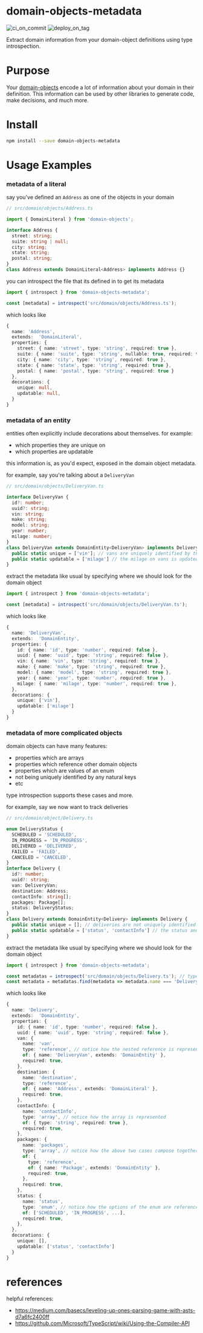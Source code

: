 # domain-objects-metadata

![ci_on_commit](https://github.com/uladkasach/domain-objects-metadata/workflows/ci_on_commit/badge.svg)
![deploy_on_tag](https://github.com/uladkasach/domain-objects-metadata/workflows/deploy_on_tag/badge.svg)

Extract domain information from your domain-object definitions using type introspection.

# Purpose

Your [domain-objects](https://github.com/uladkasach/domain-objects) encode a lot of information about your domain in their definition. This information can be used by other libraries to generate code, make decisions, and much more.

# Install

```sh
npm install --save domain-objects-metadata
```

# Usage Examples

### metadata of a literal

say you've defined an `Address` as one of the objects in your domain

```ts
// src/domain/objects/Address.ts

import { DomainLiteral } from 'domain-objects';

interface Address {
  street: string;
  suite: string | null;
  city: string;
  state: string;
  postal: string;
}
class Address extends DomainLiteral<Address> implements Address {}
```

you can introspect the file that its defined in to get its metadata

```ts
import { introspect } from 'domain-objects-metadata';

const [metadata] = introspect('src/domain/objects/Address.ts');
```

which looks like

```ts
{
  name: 'Address',
  extends:  'DomainLiteral',
  properties: {
    street: { name: 'street', type: 'string', required: true },
    suite: { name: 'suite', type: 'string', nullable: true, required: true },
    city: { name: 'city', type: 'string', required: true },
    state: { name: 'state', type: 'string', required: true },
    postal: { name: 'postal', type: 'string', required: true }
  },
  decorations: {
    unique: null,
    updatable: null,
  }
}
```

### metadata of an entity

entities often explicitly include decorations about themselves. for example:
- which properties they are unique on
- which properties are updatable

this information is, as you'd expect, exposed in the domain object metadata.

for example, say you're talking about a `DeliveryVan`

```ts
// src/domain/objects/DeliveryVan.ts

interface DeliveryVan {
  id?: number;
  uuid?: string;
  vin: string;
  make: string;
  model: string;
  year: number;
  milage: number;
}
class DeliveryVan extends DomainEntity<DeliveryVan> implements DeliveryVan {
  public static unique = ['vin']; // vans are uniquely identified by their vin
  public static updatable = ['milage'] // the milage on vans is updated at the end of each delivery day
}
```

extract the metadata like usual by specifying where we should look for the domain object

```ts
import { introspect } from 'domain-objects-metadata';

const [metadata] = introspect('src/domain/objects/DeliveryVan.ts');
```

which looks like

```ts
{
  name: 'DeliveryVan',
  extends:  'DomainEntity',
  properties: {
    id: { name: 'id', type: 'number', required: false },
    uuid: { name: 'uuid', type: 'string', required: false },
    vin: { name: 'vin', type: 'string', required: true },
    make: { name: 'make', type: 'string', required: true },
    model: { name: 'model', type: 'string', required: true },
    year: { name: 'year', type: 'number', required: true },
    milage: { name: 'milage', type: 'number', required: true },
  },
  decorations: {
    unique: ['vin'],
    updatable: ['milage']
  }
}
```

### metadata of more complicated objects

domain objects can have many features:
- properties which are arrays
- properties which reference other domain objects
- properties which are values of an enum
- not being uniquely identified by any natural keys
- etc

type introspection supports these cases and more.

for example, say we now want to track deliveries

```ts
// src/domain/object/Delivery.ts

enum DeliveryStatus {
  SCHEDULED = 'SCHEDULED',
  IN_PROGRESS = 'IN_PROGRESS',
  DELIVERED = 'DELIVERED',
  FAILED = 'FAILED',
  CANCELED = 'CANCELED',
}
interface Delivery {
  id?: number;
  uuid?: string;
  van: DeliveryVan;
  destination: Address;
  contactInfo: string[];
  packages: Package[];
  status: DeliveryStatus;
}
class Delivery extends DomainEntity<Delivery> implements Delivery {
  public static unique = []; // deliveries are not uniquely identified by any of their natural keys
  public static updatable = ['status', 'contactInfo'] // the status and contactInfo of a delivery are updatable
}
```

extract the metadata like usual by specifying where we should look for the domain object

```ts
import { introspect } from 'domain-objects-metadata';

const metadatas = introspect('src/domain/objects/Delivery.ts'); // type introspection will look at all of the domain objects in or imported by the file
const metadata = metadatas.find(metadata => metadata.name === 'Delivery'); // therefore we have to filter down which one we're interested in
```

which looks like

```ts
{
  name: 'Delivery',
  extends:  'DomainEntity',
  properties: {
    id: { name: 'id', type: 'number', required: false },
    uuid: { name: 'uuid', type: 'string', required: false },
    van: {
      name: 'van',
      type: 'reference', // notice how the nested reference is represented
      of: { name: 'DeliveryVan', extends: 'DomainEntity' },
      required: true,
    },
    destination: {
      name: 'destination',
      type: 'reference',
      of: { name: 'Address', extends: 'DomainLiteral' },
      required: true,
    },
    contactInfo: {
      name: 'contactInfo',
      type: 'array', // notice how the array is represented
      of: { type: 'string', required: true },
      required: true,
    },
    packages: {
      name: 'packages',
      type: 'array', // notice how the above two cases compose together; array of references
      of: {
        type: 'reference',
        of: { name: 'Package', extends: 'DomainEntity' },
        required: true,
      },
      required: true,
    },
    status: {
      name: 'status',
      type: 'enum', // notice how the options of the enum are referenced
      of: ['SCHEDULED', 'IN_PROGRESS', ...],
      required: true,
    },
  },
  decorations: {
    unique: [],
    updatable: ['status', 'contactInfo']
  }
}
```

# references

helpful references:
- https://medium.com/basecs/leveling-up-ones-parsing-game-with-asts-d7a6fc2400ff
- https://github.com/Microsoft/TypeScript/wiki/Using-the-Compiler-API
